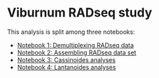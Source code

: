 Viburnum RADseq study
========================

This analysis is split among three notebooks:  

+ [Notebook 1: Demultiplexing RADseq data](http://nbviewer.ipython.org/github/dereneaton/Vibs_RAD/blob/master/notebook_Vib1_demultiplexing.ipynb)
+ [Notebook 2: Assembling RADseq data set](http://nbviewer.ipython.org/github/dereneaton/Vibs_RAD/blob/master/notebook_Vib2_assembly.ipynb)
+ [Notebook 3: Cassinoides analyses](http://nbviewer.ipython.org/github/dereneaton/Vibs_RAD/blob/master/notebook_Vib3_cassinoides.ipynb)  
+ [Notebook 4: Lantanoides analyses](http://nbviewer.ipython.org/github/dereneaton/Vibs_RAD/blob/master/notebook_Vib4_lantanoides.ipynb)
